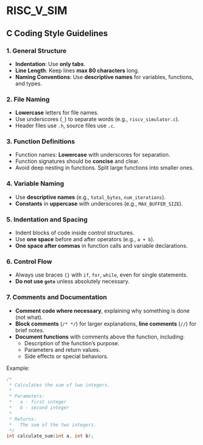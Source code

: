 # RISC_V_SIM

## C Coding Style Guidelines

### 1. **General Structure**
- **Indentation**: Use  **only tabs**.
- **Line Length**: Keep lines **max 80 characters** long.
- **Naming Conventions**: Use **descriptive names** for variables, functions, and types.

### 2. **File Naming**
- **Lowercase** letters for file names.
- Use underscores (`_`) to separate words (e.g., `riscv_simulator.c`).
- Header files use `.h`, source files use `.c`.

### 3. **Function Definitions**
- Function names: **Lowercase** with underscores for separation.
- Function signatures should be **concise** and clear.
- Avoid deep nesting in functions. Split large functions into smaller ones.

### 4. **Variable Naming**
- Use **descriptive names** (e.g., `total_bytes`, `num_iterations`).
- **Constants** in **uppercase** with underscores (e.g., `MAX_BUFFER_SIZE`).

### 5. **Indentation and Spacing**
- Indent blocks of code inside control structures.
- Use **one space** before and after operators (e.g., `a + b`).
- **One space after commas** in function calls and variable declarations.

### 6. **Control Flow**
- Always use braces `{}` with `if`, `for`, `while`, even for single statements.
- **Do not use `goto`** unless absolutely necessary.

### 7. **Comments and Documentation**
- **Comment code where necessary**, explaining why something is done (not what).
- **Block comments** (`/* */`) for larger explanations, **line comments** (`//`) for brief notes.
- **Document functions** with comments above the function, including:
  - Description of the function’s purpose.
  - Parameters and return values.
  - Side effects or special behaviors.
  
Example:
```c
/*
 * Calculates the sum of two integers.
 *
 * Parameters:
 *   a - first integer
 *   b - second integer
 *
 * Returns:
 *   The sum of the two integers.
 */
int calculate_sum(int a, int b);



